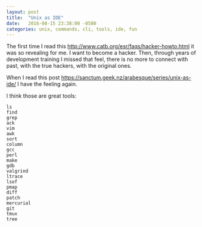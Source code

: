 ```yaml
---
layout: post
title:  "Unix as IDE"
date:   2016-08-15 23:38:00 -0500
categories: unix, commands, cli, tools, ide, fun
---
```


The first time I read this http://www.catb.org/esr/faqs/hacker-howto.html it was so revealing for me. I want to become a hacker. Then, through years of development training I missed that feel, there is no more to connect with past, with the true hackers, with the original ones.

When I read this post https://sanctum.geek.nz/arabesque/series/unix-as-ide/ I have the feeling again. 

I think those are great tools:

```
ls
find
grep
ack
vim
awk
sort
column
gcc
perl
make
gdb
valgrind
ltrace
lsof
pmap
diff
patch
mercurial
git
tmux
tree
```
